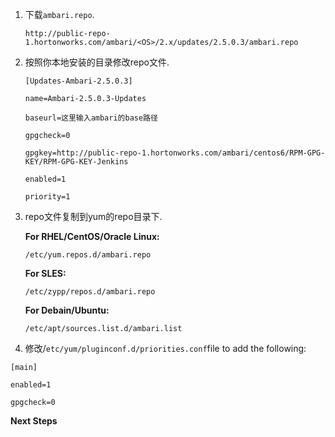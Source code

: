 1. 下载`ambari.repo`.

   ```
   http://public-repo-1.hortonworks.com/ambari/<OS>/2.x/updates/2.5.0.3/ambari.repo
   ```

2. 按照你本地安装的目录修改repo文件.

   ```
   [Updates-Ambari-2.5.0.3]
   ```

   ```
   name=Ambari-2.5.0.3-Updates
   ```

   ```
   baseurl=这里输入ambari的base路径
   ```

   ```
   gpgcheck=0
   ```

   ```
   gpgkey=http://public-repo-1.hortonworks.com/ambari/centos6/RPM-GPG-KEY/RPM-GPG-KEY-Jenkins
   ```

   ```
   enabled=1
   ```

   ```
   priority=1
   ```

3. repo文件复制到yum的repo目录下.

   **For RHEL/CentOS/Oracle Linux:**

   ```
   /etc/yum.repos.d/ambari.repo
   ```

   **For SLES:**

   ```
   /etc/zypp/repos.d/ambari.repo
   ```

   **For Debain/Ubuntu:**

   ```
   /etc/apt/sources.list.d/ambari.list
   ```

4.  修改/`etc/yum/pluginconf.d/priorities.conf`file to add the following:

   ```
   [main]
   ```

   ```
   enabled=1
   ```

   ```
   gpgcheck=0
   ```

**Next Steps**

